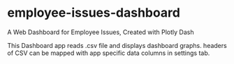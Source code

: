 # employee-issues-dashboard
A Web Dashboard for Employee Issues, Created with Plotly Dash

This Dashboard app reads .csv file and displays dashboard graphs. 
headers of CSV can be mapped with app specific data columns in settings tab.